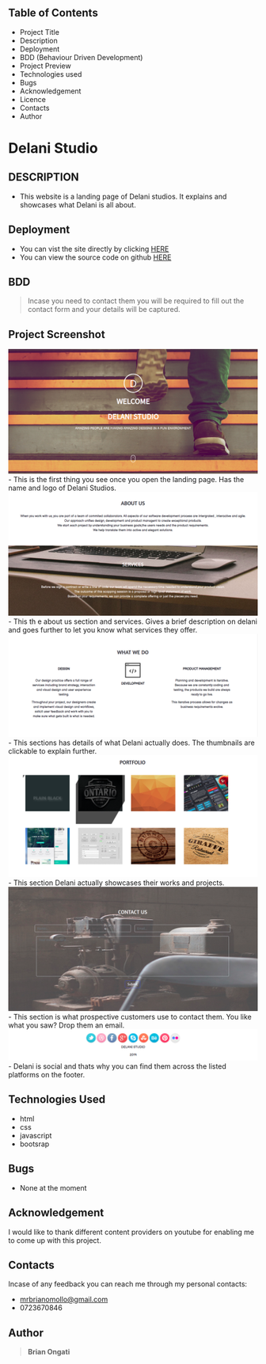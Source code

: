 ## Table of Contents

- Project Title
- Description
- Deployment
- BDD (Behaviour Driven Development)
- Project Preview
- Technologies used
- Bugs
- Acknowledgement
- Licence
- Contacts
- Author

# Delani Studio

## DESCRIPTION

- This website is a landing page of Delani studios. It explains and showcases what Delani is all about.

## Deployment

- You can vist the site directly by clicking [HERE](https://mrbrianomollo.github.io/delani-studio/)
- You can view the source code on github [HERE](https://github.com/mrbrianomollo/delani-studio)

## BDD

> Incase you need to contact them you will be required to  fill out the contact form and your details will be captured.

## Project Screenshot

<img src="img/screenshots/landing page.png">
- This is the first thing you see once you open the landing page. Has the name and logo of Delani Studios.
<img src="img/screenshots/about-us.png">
- This th e about us section and services. Gives a brief description on delani and goes further to let you know what services they offer.
<img src="img/screenshots/what we do.png">
- This sections has details of what Delani actually does. The thumbnails are clickable to explain further.
<img src="img/screenshots/portfolio.png">
- This section Delani actually showcases their works and projects.
<img src="img/screenshots/contact us.png">
- This section is what prospective customers use to contact them. You like what you saw? Drop them an email.
<img src="img/screenshots/footer.png">
- Delani is social and thats why you can find them across the listed platforms on the footer.

## Technologies Used

- html
- css
- javascript
- bootsrap

## Bugs

- None at the moment

## Acknowledgement

I would like to thank different content providers on youtube for enabling me to come up with this project.


## Contacts

Incase of any feedback you can reach me through my personal contacts:

- mrbrianomollo@gmail.com
- 0723670846

## Author

> **Brian Ongati**
